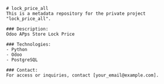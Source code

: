 
    # lock_price_all
    This is a metadata repository for the private project "lock_price_all".

    ### Description:
    Odoo APps Store Lock Price

    ### Technologies:
    - Python
    - Odoo
    - PostgreSQL

    ### Contact:
    For access or inquiries, contact [your_email@example.com].
    